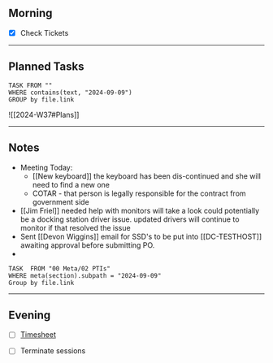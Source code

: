 ## Morning
- [x] Check Tickets

---
## Planned Tasks
~~~dataview
TASK FROM ""
WHERE contains(text, "2024-09-09")
GROUP by file.link
~~~
![[2024-W37#Plans]]

---
## Notes
- Meeting Today:
	- [[New keyboard]] the keyboard has been dis-continued and she will need to find a new one 
	- COTAR - that person is legally responsible for the contract from government side
- [[Jim Friel]] needed help with monitors will take a look could potentially be a docking station driver issue. updated drivers will continue to monitor if that resolved the issue 
- Sent [[Devon Wiggins]] email for SSD's to be put into [[DC-TESTHOST]] awaiting approval before submitting PO.
- 

~~~dataview
TASK  FROM "00 Meta/02 PTIs"
WHERE meta(section).subpath = "2024-09-09"
Group by file.link
~~~
---
## Evening
- [ ] [Timesheet]()
- [ ] Terminate sessions

